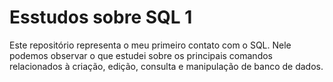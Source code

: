 # Esstudos sobre SQL 1
Este repositório representa o meu primeiro contato com o SQL. Nele podemos observar o que estudei sobre os principais comandos relacionados à criação, edição, consulta e manipulação de banco de dados.

